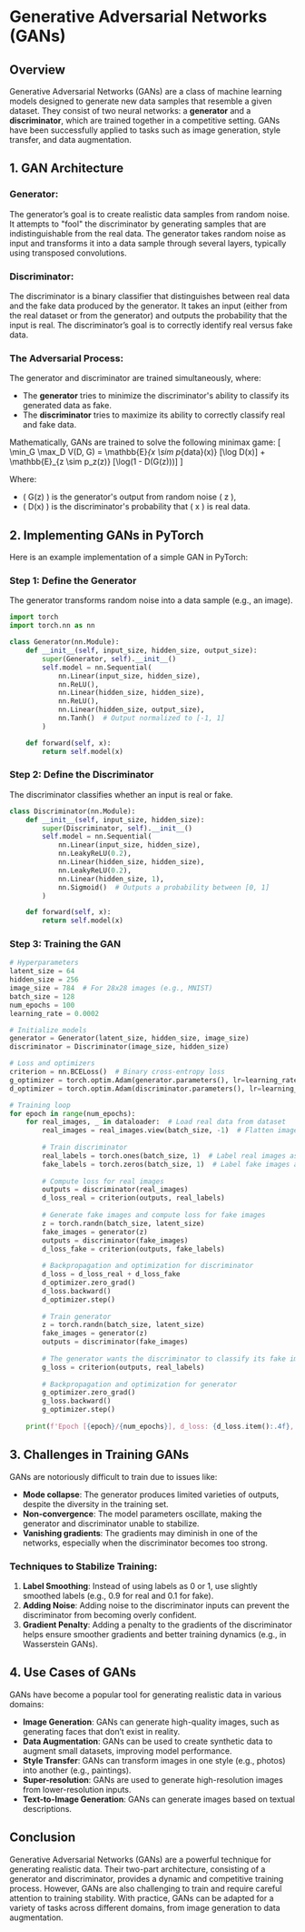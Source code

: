 # Generative Adversarial Networks (GANs)

## Overview
Generative Adversarial Networks (GANs) are a class of machine learning models designed to generate new data samples that resemble a given dataset. They consist of two neural networks: a **generator** and a **discriminator**, which are trained together in a competitive setting. GANs have been successfully applied to tasks such as image generation, style transfer, and data augmentation.

## 1. **GAN Architecture**

### Generator:
The generator’s goal is to create realistic data samples from random noise. It attempts to "fool" the discriminator by generating samples that are indistinguishable from the real data. The generator takes random noise as input and transforms it into a data sample through several layers, typically using transposed convolutions.

### Discriminator:
The discriminator is a binary classifier that distinguishes between real data and the fake data produced by the generator. It takes an input (either from the real dataset or from the generator) and outputs the probability that the input is real. The discriminator’s goal is to correctly identify real versus fake data.

### The Adversarial Process:
The generator and discriminator are trained simultaneously, where:
- The **generator** tries to minimize the discriminator's ability to classify its generated data as fake.
- The **discriminator** tries to maximize its ability to correctly classify real and fake data.

Mathematically, GANs are trained to solve the following minimax game:
\[ \min_G \max_D V(D, G) = \mathbb{E}_{x \sim p_{data}(x)} [\log D(x)] + \mathbb{E}_{z \sim p_z(z)} [\log(1 - D(G(z)))] \]

Where:
- \( G(z) \) is the generator's output from random noise \( z \),
- \( D(x) \) is the discriminator's probability that \( x \) is real data.

## 2. **Implementing GANs in PyTorch**

Here is an example implementation of a simple GAN in PyTorch:

### Step 1: Define the Generator
The generator transforms random noise into a data sample (e.g., an image).
```python
import torch
import torch.nn as nn

class Generator(nn.Module):
    def __init__(self, input_size, hidden_size, output_size):
        super(Generator, self).__init__()
        self.model = nn.Sequential(
            nn.Linear(input_size, hidden_size),
            nn.ReLU(),
            nn.Linear(hidden_size, hidden_size),
            nn.ReLU(),
            nn.Linear(hidden_size, output_size),
            nn.Tanh()  # Output normalized to [-1, 1]
        )

    def forward(self, x):
        return self.model(x)
```

### Step 2: Define the Discriminator
The discriminator classifies whether an input is real or fake.
```python
class Discriminator(nn.Module):
    def __init__(self, input_size, hidden_size):
        super(Discriminator, self).__init__()
        self.model = nn.Sequential(
            nn.Linear(input_size, hidden_size),
            nn.LeakyReLU(0.2),
            nn.Linear(hidden_size, hidden_size),
            nn.LeakyReLU(0.2),
            nn.Linear(hidden_size, 1),
            nn.Sigmoid()  # Outputs a probability between [0, 1]
        )

    def forward(self, x):
        return self.model(x)
```

### Step 3: Training the GAN
```python
# Hyperparameters
latent_size = 64
hidden_size = 256
image_size = 784  # For 28x28 images (e.g., MNIST)
batch_size = 128
num_epochs = 100
learning_rate = 0.0002

# Initialize models
generator = Generator(latent_size, hidden_size, image_size)
discriminator = Discriminator(image_size, hidden_size)

# Loss and optimizers
criterion = nn.BCELoss()  # Binary cross-entropy loss
g_optimizer = torch.optim.Adam(generator.parameters(), lr=learning_rate)
d_optimizer = torch.optim.Adam(discriminator.parameters(), lr=learning_rate)

# Training loop
for epoch in range(num_epochs):
    for real_images, _ in dataloader:  # Load real data from dataset
        real_images = real_images.view(batch_size, -1)  # Flatten images
        
        # Train discriminator
        real_labels = torch.ones(batch_size, 1)  # Label real images as 1
        fake_labels = torch.zeros(batch_size, 1)  # Label fake images as 0
        
        # Compute loss for real images
        outputs = discriminator(real_images)
        d_loss_real = criterion(outputs, real_labels)
        
        # Generate fake images and compute loss for fake images
        z = torch.randn(batch_size, latent_size)
        fake_images = generator(z)
        outputs = discriminator(fake_images)
        d_loss_fake = criterion(outputs, fake_labels)
        
        # Backpropagation and optimization for discriminator
        d_loss = d_loss_real + d_loss_fake
        d_optimizer.zero_grad()
        d_loss.backward()
        d_optimizer.step()
        
        # Train generator
        z = torch.randn(batch_size, latent_size)
        fake_images = generator(z)
        outputs = discriminator(fake_images)
        
        # The generator wants the discriminator to classify its fake images as real
        g_loss = criterion(outputs, real_labels)
        
        # Backpropagation and optimization for generator
        g_optimizer.zero_grad()
        g_loss.backward()
        g_optimizer.step()
    
    print(f'Epoch [{epoch}/{num_epochs}], d_loss: {d_loss.item():.4f}, g_loss: {g_loss.item():.4f}')
```

## 3. **Challenges in Training GANs**
GANs are notoriously difficult to train due to issues like:
- **Mode collapse**: The generator produces limited varieties of outputs, despite the diversity in the training set.
- **Non-convergence**: The model parameters oscillate, making the generator and discriminator unable to stabilize.
- **Vanishing gradients**: The gradients may diminish in one of the networks, especially when the discriminator becomes too strong.

### Techniques to Stabilize Training:
1. **Label Smoothing**: Instead of using labels as 0 or 1, use slightly smoothed labels (e.g., 0.9 for real and 0.1 for fake).
2. **Adding Noise**: Adding noise to the discriminator inputs can prevent the discriminator from becoming overly confident.
3. **Gradient Penalty**: Adding a penalty to the gradients of the discriminator helps ensure smoother gradients and better training dynamics (e.g., in Wasserstein GANs).

## 4. **Use Cases of GANs**
GANs have become a popular tool for generating realistic data in various domains:
- **Image Generation**: GANs can generate high-quality images, such as generating faces that don’t exist in reality.
- **Data Augmentation**: GANs can be used to create synthetic data to augment small datasets, improving model performance.
- **Style Transfer**: GANs can transform images in one style (e.g., photos) into another (e.g., paintings).
- **Super-resolution**: GANs are used to generate high-resolution images from lower-resolution inputs.
- **Text-to-Image Generation**: GANs can generate images based on textual descriptions.

## Conclusion
Generative Adversarial Networks (GANs) are a powerful technique for generating realistic data. Their two-part architecture, consisting of a generator and discriminator, provides a dynamic and competitive training process. However, GANs are also challenging to train and require careful attention to training stability. With practice, GANs can be adapted for a variety of tasks across different domains, from image generation to data augmentation.
